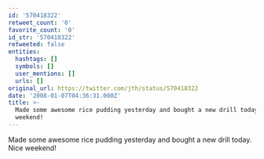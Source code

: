 ```yaml
---
id: '570418322'
retweet_count: '0'
favorite_count: '0'
id_str: '570418322'
retweeted: false
entities:
  hashtags: []
  symbols: []
  user_mentions: []
  urls: []
original_url: https://twitter.com/jth/status/570418322
date: '2008-01-07T04:36:31.000Z'
title: >-
  Made some awesome rice pudding yesterday and bought a new drill today. Nice
  weekend!
---
```


Made some awesome rice pudding yesterday and bought a new drill today. Nice weekend!